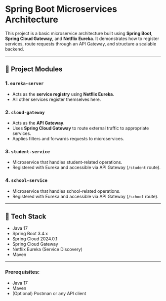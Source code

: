 # Spring Boot Microservices Architecture

This project is a basic microservice architecture built using **Spring Boot**, **Spring Cloud Gateway**, and **Netflix Eureka**. It demonstrates how to register services, route requests through an API Gateway, and structure a scalable backend.

---

## 🧱 Project Modules

### 1. `eureka-server`
- Acts as the **service registry** using **Netflix Eureka**.
- All other services register themselves here.

### 2. `cloud-gateway`
- Acts as the **API Gateway**.
- Uses **Spring Cloud Gateway** to route external traffic to appropriate services.
- Applies filters and forwards requests to microservices.

### 3. `student-service`
- Microservice that handles student-related operations.
- Registered with Eureka and accessible via API Gateway (`/student` route).

### 4. `school-service`
- Microservice that handles school-related operations.
- Registered with Eureka and accessible via API Gateway (`/school` route).

---

## 🔧 Tech Stack

- Java 17
- Spring Boot 3.4.x
- Spring Cloud 2024.0.1
- Spring Cloud Gateway
- Netflix Eureka (Service Discovery)
- Maven

---

### Prerequisites:
- Java 17
- Maven
- (Optional) Postman or any API client

